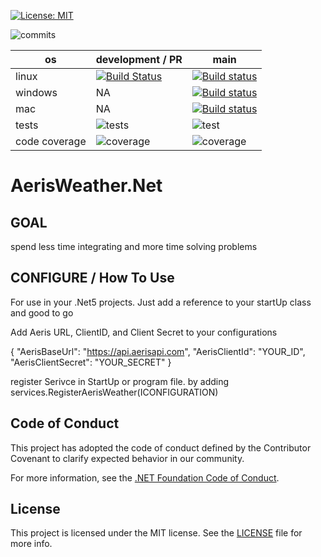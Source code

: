 [![License: MIT](https://img.shields.io/badge/License-MIT-yellow.svg)](https://opensource.org/licenses/MIT)

![commits](https://img.shields.io/github/commit-activity/m/EasyIntegration/AerisWeather.Net)

 | os | development / PR | main |
 |----| -----------------| -----|
 | linux | [![Build Status](https://dev.azure.com/kullenwilliams13/EasyIntegration/_apis/build/status/AerisWeather/PR-AerisWeather-Linux?branchName=refs%2Fpull%2F5%2Fmerge)](https://dev.azure.com/kullenwilliams13/EasyIntegration/_build/latest?definitionId=11&branchName=refs%2Fpull%2F5%2Fmerge)| [![Build status](https://dev.azure.com/kullenwilliams13/EasyIntegration/_apis/build/status/AerisWeather/AerisWeather-Linux)](https://dev.azure.com/kullenwilliams13/EasyIntegration/_build/latest?definitionId=8)
 |windows | NA | [![Build status](https://dev.azure.com/kullenwilliams13/EasyIntegration/_apis/build/status/AerisWeather/AerisWeather-Windows)](https://dev.azure.com/kullenwilliams13/EasyIntegration/_build/latest?definitionId=9)
 |mac |  NA |[![Build status](https://dev.azure.com/kullenwilliams13/EasyIntegration/_apis/build/status/AerisWeather/AerisWeather-Mac)](https://dev.azure.com/kullenwilliams13/EasyIntegration/_build/latest?definitionId=10)
 | tests | ![tests](https://img.shields.io/azure-devops/tests/kullenwilliams13/EasyIntegration/11) | ![test](https://img.shields.io/azure-devops/tests/kullenwilliams13/EasyIntegration/8)
| code coverage| ![coverage](https://img.shields.io/azure-devops/coverage/kullenwilliams13/EasyIntegration/11)| ![coverage](https://img.shields.io/azure-devops/coverage/kullenwilliams13/EasyIntegration/8)


# AerisWeather.Net


## GOAL

spend less time integrating and more time solving problems

## CONFIGURE / How To Use

For use in your .Net5 projects.  Just add a reference to your startUp class and good to go

Add Aeris URL, ClientID, and Client Secret to your configurations

{
  "AerisBaseUrl": "https://api.aerisapi.com",
  "AerisClientId": "YOUR_ID",
  "AerisClientSecret": "YOUR_SECRET"
}

register Serivce in StartUp or program file.  by adding  services.RegisterAerisWeather(ICONFIGURATION)




## Code of Conduct

This project has adopted the code of conduct defined by the Contributor Covenant
to clarify expected behavior in our community.

For more information, see the [.NET Foundation Code of Conduct](https://dotnetfoundation.org/code-of-conduct).


## License

This project is licensed under the MIT license. See the [LICENSE](LICENSE) file for more info.  
